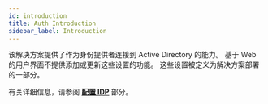 ```yaml
---
id: introduction
title: Auth Introduction
sidebar_label: Introduction
---
```


该解决方案提供了作为身份提供者连接到 Active Directory 的能力。 基于 Web 的用户界面不提供添加或更新这些设置的功能。 这些设置被定义为解决方案部署的一部分。

有关详细信息，请参阅 [**配置 IDP**](../../../../../deployment/configuration/auth/configuring_idp) 部分。
